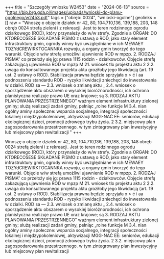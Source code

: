 +++
title = "Szczegóły wniosku W2453"
date = "2024-06-13"
source = "https://bip.brg.gda.pl/images/uploads/wnioski-do-planu-ogolnego/w2453.pdf"
tags = ["obręb: 0024", "wnioski-ogolne"]
geolinks = []
raw = "Wnoszę o objęcie działek nr 42, 80, 104.710,136, 139,188, 203, 148 obręb 0024 strefą zieleni i z rekreacji. Jest to teren rodzinnego ogrodu działkowego (ROD), który przynależy do w/w strefy. Zgodnie a ORGAN: DO KTORECOSESE SKŁADANE PISMO z ustawą o ROD, jako stały element infrastruktury gmin, ogrody winny być uwzględniane w ich MEWAEY TOZYdCREWIRKTOCANNKA rozwoju, a organy gmin tworzyć do tego warunki. Objęcie w/w strefą umożliwi ujawnienie ROD w mpzp. 2. RODZAJ PISMA” co przełoży się jg: prawa 1115 rodzin - działkowców. Objęcie strefą zakazującą ujawnienia ROD w mpzp M 21. wniosek tlo projektu aktu 2 2.2. uwaga do konsultowanego projektu aktu groziłoby jego likwidacją (art. 19 ust. 2 ustawy o ROD). Stabilizacja prawna będzie sprzyjała x  > ć i aa podnoszeniu standardu ROD - ryzyko likwidacji zniechęci do inwestowania w dzialki. ROD sa — 2.3. wniosek o zmianę aktu _ 2.4. wniosek o sporządzenie aktu obszarem o wysokiej bioróżnorodności, ich ochrona planistyczna realizuje prawo UE oraz krajowe; są 3. RODZAJ AKTU PLANOWANIA PRZESTRZENNEGO” ważnym element infrastruktury zielonej gminy; służą realizacji zadań gminy, pełniąc „rolne funkcje M 3.4. nian ogólny aminy społeczne: wsparcia socjalnego, integracji społeczności lokalnej i międzypokoleniowej, aktywizacji MGG-NAĆ EE:  seniorów, edukacji ekologicznej dzieci, promocji zdrowego trybu życia. 2 3.2. miejscowy plan zagospodarowania przestrzennego. w tym zintegrowany plan inwestycyjny lub miejscowy plan rewitalizacji "
+++

Wnoszę o objęcie działek nr 42, 80, 104.710,136, 139,188, 203, 148 obręb 0024 strefą zieleni i
z rekreacji. Jest to teren rodzinnego ogrodu działkowego (ROD), który przynależy do w/w strefy. Zgodnie
a ORGAN: DO KTORECOSESE SKŁADANE PISMO z ustawą o ROD, jako stały element infrastruktury gmin, ogrody winny być uwzględniane w ich
MEWAEY TOZYdCREWIRKTOCANNKA rozwoju, a organy gmin tworzyć do tego warunki. Objęcie w/w strefą umożliwi ujawnienie ROD w mpzp.
2. RODZAJ PISMA” co przełoży się jg: prawa 1115 rodzin - działkowców. Objęcie strefą zakazującą ujawnienia ROD w mpzp
M 21. wniosek tlo projektu aktu 2 2.2. uwaga do konsultowanego projektu aktu groziłoby jego likwidacją (art. 19 ust. 2 ustawy o ROD). Stabilizacja prawna będzie sprzyjała
x  > ć i aa podnoszeniu standardu ROD - ryzyko likwidacji zniechęci do inwestowania w dzialki. ROD sa
— 2.3. wniosek o zmianę aktu _ 2.4. wniosek o sporządzenie aktu obszarem o wysokiej bioróżnorodności, ich ochrona planistyczna realizuje prawo UE oraz krajowe; są
3. RODZAJ AKTU PLANOWANIA PRZESTRZENNEGO” ważnym element infrastruktury zielonej gminy; służą realizacji zadań gminy, pełniąc „rolne funkcje
M 3.4. nian ogólny aminy społeczne: wsparcia socjalnego, integracji społeczności lokalnej i międzypokoleniowej, aktywizacji
MGG-NAĆ EE:  seniorów, edukacji ekologicznej dzieci, promocji zdrowego trybu życia.
2 3.2. miejscowy plan zagospodarowania przestrzennego. w tym zintegrowany plan inwestycyjny lub
miejscowy plan rewitalizacji 


